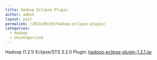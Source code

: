 ```yaml
---
title: Hadoop Eclipse Plugin
author: admin
layout: post
permalink: /2013/09/03/hadoop-eclipse-plugin/
categories:
  - Hadoop
  - Uncategorized
---
```

Hadoop (1.2.1) Eclipse/STS 3.2.0 Plugin: <a href="http://crzyjcky.com/2013/09/03/hadoop-eclipse-plugin/hadoop-eclipse-plugin-1-2-1-jar/" rel="attachment wp-att-270">hadoop-eclipse-plugin-1.2.1.jar</a>